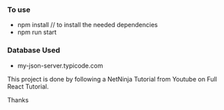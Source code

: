 
### To use
- npm install // to install the needed dependencies
- npm run start

### Database Used
- my-json-server.typicode.com


 This project is done by following a NetNinja Tutorial from Youtube on Full React Tutorial.

Thanks

